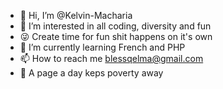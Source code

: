 - 👋 Hi, I’m @Kelvin-Macharia
- 👀 I’m interested in all coding, diversity and fun
- 😜 Create time for fun shit happens on it's own
- 🌱 I’m currently learning French and PHP
- 📫 How to reach me blessqelma@gmail.com
- 📖 A page a day keps poverty away

<!---
Kelvin-Macharia/Kelvin-Macharia is a ✨ special ✨ repository because its `README.md` (this file) appears on your GitHub profile.
You can click the Preview link to take a look at your changes.
--->
